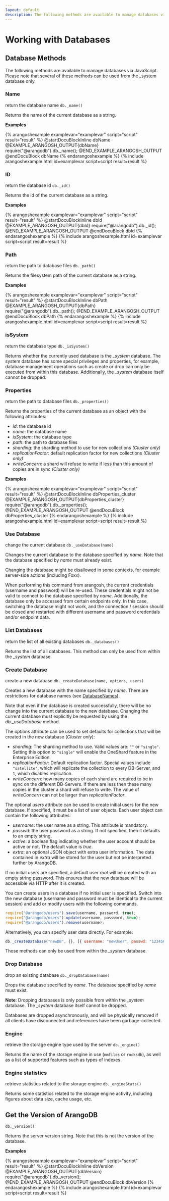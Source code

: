 ```yaml
---
layout: default
description: The following methods are available to manage databases via JavaScript
---
```

Working with Databases
======================

Database Methods
----------------

The following methods are available to manage databases via JavaScript.
Please note that several of these methods can be used from the _system
database only.

### Name

<!-- arangod/V8Server/v8-vocbase.cpp -->

return the database name
`db._name()`

Returns the name of the current database as a string.

**Examples**

{% arangoshexample examplevar="examplevar" script="script" result="result" %}
@startDocuBlockInline dbName
@EXAMPLE_ARANGOSH_OUTPUT{dbName}
  require("@arangodb").db._name();
@END_EXAMPLE_ARANGOSH_OUTPUT
@endDocuBlock dbName
{% endarangoshexample %}
{% include arangoshexample.html id=examplevar script=script result=result %}

### ID

<!-- arangod/V8Server/v8-vocbase.cpp -->

return the database id
`db._id()`

Returns the id of the current database as a string.

**Examples**

{% arangoshexample examplevar="examplevar" script="script" result="result" %}
@startDocuBlockInline dbId
@EXAMPLE_ARANGOSH_OUTPUT{dbId}
  require("@arangodb").db._id();
@END_EXAMPLE_ARANGOSH_OUTPUT
@endDocuBlock dbId
{% endarangoshexample %}
{% include arangoshexample.html id=examplevar script=script result=result %}

### Path

<!-- arangod/V8Server/v8-vocbase.cpp -->

return the path to database files
`db._path()`

Returns the filesystem path of the current database as a string.

**Examples**

{% arangoshexample examplevar="examplevar" script="script" result="result" %}
@startDocuBlockInline dbPath
@EXAMPLE_ARANGOSH_OUTPUT{dbPath}
  require("@arangodb").db._path();
@END_EXAMPLE_ARANGOSH_OUTPUT
@endDocuBlock dbPath
{% endarangoshexample %}
{% include arangoshexample.html id=examplevar script=script result=result %}

### isSystem

<!-- arangod/V8Server/v8-vocbase.cpp -->

return the database type
`db._isSystem()`

Returns whether the currently used database is the *_system* database.
The system database has some special privileges and properties, for example,
database management operations such as create or drop can only be executed
from within this database. Additionally, the *_system* database itself
cannot be dropped.

### Properties

<!-- arangod/V8Server/v8-vocbase.cpp -->

return the path to database files
`db._properties()`

Returns the properties of the current database as an object with the following
attributes:

- *id*: the database id
- *name*: the database name
- *isSystem*: the database type
- *path*: the path to database files
- *sharding*: the sharding method to use for new collections *(Cluster only)*
- *replicationFactor*: default replication factor for new collections
  *(Cluster only)*
- *writeConcern*: a shard will refuse to write if less than this amount
  of copies are in sync *(Cluster only)*

**Examples**

{% arangoshexample examplevar="examplevar" script="script" result="result" %}
@startDocuBlockInline dbProperties_cluster
@EXAMPLE_ARANGOSH_OUTPUT{dbProperties_cluster}
  require("@arangodb").db._properties();
@END_EXAMPLE_ARANGOSH_OUTPUT
@endDocuBlock dbProperties_cluster
{% endarangoshexample %}
{% include arangoshexample.html id=examplevar script=script result=result %}

### Use Database

<!-- arangod/V8Server/v8-vocbase.cpp -->

change the current database
`db._useDatabase(name)`

Changes the current database to the database specified by *name*. Note
that the database specified by *name* must already exist.

Changing the database might be disallowed in some contexts, for example
server-side actions (including Foxx).

When performing this command from arangosh, the current credentials (username
and password) will be re-used. These credentials might not be valid to
connect to the database specified by *name*. Additionally, the database
only be accessed from certain endpoints only. In this case, switching the
database might not work, and the connection / session should be closed and
restarted with different username and password credentials and/or
endpoint data.

### List Databases

<!-- arangod/V8Server/v8-vocbase.cpp -->

return the list of all existing databases
`db._databases()`

Returns the list of all databases. This method can only be used from within
the *_system* database.

### Create Database

<!-- arangod/V8Server/v8-vocbase.cpp -->

create a new database
`db._createDatabase(name, options, users)`

Creates a new database with the name specified by *name*.
There are restrictions for database names
(see [DatabaseNames](data-modeling-naming-conventions-database-names.html)).

Note that even if the database is created successfully, there will be no
change into the current database to the new database. Changing the current
database must explicitly be requested by using the
*db._useDatabase* method.

The *options* attribute can be used to set defaults for collections that will
be created in the new database (*Cluster only*):

- *sharding*: The sharding method to use. Valid values are: `""` or `"single"`.
  Setting this option to `"single"` will enable the OneShard feature in the
  Enterprise Edition.
- *replicationFactor*: Default replication factor. Special values include
  `"satellite"`, which will replicate the collection to every DB-Server, and
  `1`, which disables replication.
- *writeConcern*: how many copies of each shard are required to be in sync on
  the different DB-Servers. If there are less then these many copies in the
  cluster a shard will refuse to write. The value of *writeConcern* can not be
  larger than *replicationFactor*.

The optional *users* attribute can be used to create initial users for
the new database. If specified, it must be a list of user objects. Each user
object can contain the following attributes:

- *username*: the user name as a string. This attribute is mandatory.
- *passwd*: the user password as a string. If not specified, then it defaults
  to an empty string.
- *active*: a boolean flag indicating whether the user account should be
  active or not. The default value is *true*.
- *extra*: an optional JSON object with extra user information. The data
  contained in *extra* will be stored for the user but not be interpreted
  further by ArangoDB.

If no initial users are specified, a default user *root* will be created
with an empty string password. This ensures that the new database will be
accessible via HTTP after it is created.

You can create users in a database if no initial user is specified. Switch
into the new database (username and password must be identical to the current
session) and add or modify users with the following commands.

```js
require("@arangodb/users").save(username, password, true);
require("@arangodb/users").update(username, password, true);
require("@arangodb/users").remove(username);
```
Alternatively, you can specify user data directly. For example:

```js
db._createDatabase("newDB", {}, [{ username: "newUser", passwd: "123456", active: true}])
```

Those methods can only be used from within the *_system* database.

### Drop Database

<!-- arangod/V8Server/v8-vocbase.cpp -->

drop an existing database
`db._dropDatabase(name)`

Drops the database specified by *name*. The database specified by
*name* must exist.

**Note**: Dropping databases is only possible from within the *_system*
database. The *_system* database itself cannot be dropped.

Databases are dropped asynchronously, and will be physically removed if
all clients have disconnected and references have been garbage-collected.

### Engine

retrieve the storage engine type used by the server
`db._engine()`

Returns the name of the storage engine in use (`mmfiles` or `rocksdb`), as well
as a list of supported features such as types of indexes.

### Engine statistics

retrieve statistics related to the storage engine
`db._engineStats()`

Returns some statistics related to the storage engine activity, including figures
about data size, cache usage, etc.

Get the Version of ArangoDB
---------------------------

`db._version()`

Returns the server version string. Note that this is not the version of the
database.

**Examples**

{% arangoshexample examplevar="examplevar" script="script" result="result" %}
    @startDocuBlockInline dbVersion
    @EXAMPLE_ARANGOSH_OUTPUT{dbVersion}
      require("@arangodb").db._version();
    @END_EXAMPLE_ARANGOSH_OUTPUT
    @endDocuBlock dbVersion
{% endarangoshexample %}
{% include arangoshexample.html id=examplevar script=script result=result %}
